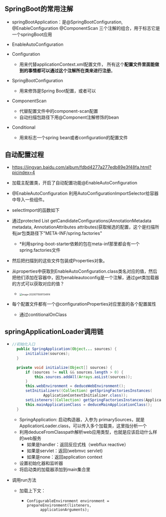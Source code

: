 ## SpringBoot的常用注解

- springBootApplication：是@SpringBootConfiguration, @EnableConfiguration @ComponentScan 三个注解的组合，用于标志它是一个springBoot应用

  

- EnableAutoConfiguration

- Configuration

  - 用来代替applicationContext.xml配置文件， 所有这个**配置文件里面能做到的事情都可以通过这个注解所在类来进行注册**。

    

- SpringBootConfiguration

  - 用来修饰是Spring Boot配置，或者可以

- ComponentScan

  - 代替配置文件中的component-scan配置
  - 自动扫描包路径下用@Component注解修饰的bean

- Conditional

  - 用来标志一个spring bean或者configuration的配置文件

  



## 自动配置过程

- https://jingyan.baidu.com/album/fdbd4277a277edb89e3f48fa.html?picindex=4
- 加载主配置类，开启了自动配置功能@EnableAutoConfiguration
- @EnableAutoConfiguration 利用AutoConfigurationImportSelector给容器中导入一些组件。
- selectImport的函数如下

- 通过protected List<String> getCandidateConfigurations(AnnotationMetadata metadata,    AnnotationAttributes attributes)获取候选的配置，这个是扫描所有jar包类路径下"META-INF/spring.factories"
  
  - *利用spring-boot-starter依赖的包在meta-inf那里都会有一个spring.factories文件
- 然后把扫描到的这些文件包装成Properties对象。
- 从properties中获取到EnableAutoConfiguration.class类名对应的值，然后把他们添加在容器中，因为enableautoconfig是一个注解，通过get类加载器的方式可以获取对应的值？
  
  - <img src="/Users/wangkai/Library/Application Support/typora-user-images/image-20200715081134914.png" alt="image-20200715081134914" style="zoom: 50%;" />
- 每个配置文件都有一个@configurationProperties对应里面的各个配置属性
  
  - 通过contitionalOnClass













## springApplicationLoader调用链

- ```java
  //初始化入口
  	public SpringApplication(Object... sources) {
  		initialize(sources);
  	}
  	
  	private void initialize(Object[] sources) {
  		if (sources != null && sources.length > 0) {
  			this.sources.addAll(Arrays.asList(sources));
  		}
  		this.webEnvironment = deduceWebEnvironment();
  		setInitializers((Collection) getSpringFactoriesInstances(
  				ApplicationContextInitializer.class));
  		setListeners((Collection) getSpringFactoriesInstances(ApplicationListener.class));
        this.mainApplicationClass = deduceMainApplicationClass();
  	}
  ```

  

  - SpringApplication: 启动构造器，入参为 primarySources，就是ApplicationLoader.class，可以传入多个加载类，这里指分析一个
  - 利用deduceFromClasspath解析web应用类型，也就是应该启动什么样的web服务
    - 如果是handler：返回反应式栈（webflux reactive）
    - 如果是servlet：返回(webmvc servlet)
    - 如果是none：返回application context
  - 设置初始化器和监听器
  - 将启动类的加载器添加到main集合里

- 调用run方法

  - 加载上下文：

    - ```
      ConfigurableEnvironment environment = prepareEnvironment(listeners,
            applicationArguments);
      ```